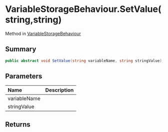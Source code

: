 # VariableStorageBehaviour.SetValue(string,string)

Method in [VariableStorageBehaviour](/api/csharp/yarn.unity.variablestoragebehaviour.md)

## Summary



```csharp
public abstract void SetValue(string variableName, string stringValue);
```

## Parameters

|Name|Description|
|:---|:---|
|variableName||
|stringValue||

## Returns



